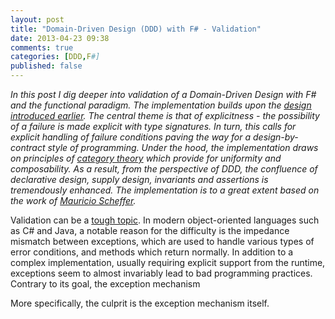```yaml
---
layout: post
title: "Domain-Driven Design (DDD) with F# - Validation"
date: 2013-04-23 09:38
comments: true
categories: [DDD,F#]
published: false
---
```

_In this post I dig deeper into validation of a Domain-Driven Design with F# and the functional paradigm. The implementation builds upon the [design introduced earlier](http://gorodinski.com/blog/2013/02/17/domain-driven-design-with-fsharp-and-eventstore/). The central theme is that of explicitness - the possibility of a failure is made explicit with type signatures. In turn, this calls for explicit handling of failure conditions paving the way for a design-by-contract style of programming. Under the hood, the implementation draws on principles of [category theory](https://en.wikipedia.org/wiki/Category_theory) which provide for uniformity and composability. As a result, from the perspective of DDD, the confluence of declarative design, supply design, invariants and assertions is tremendously enhanced. The implementation is to a great extent based on the work of [Mauricio Scheffer](https://github.com/mausch)._

<!--more-->

Validation can be a [tough topic](http://gorodinski.com/blog/2012/05/19/validation-in-domain-driven-design-ddd/). In modern object-oriented languages such as C# and Java, a notable reason for the difficulty is the impedance mismatch between exceptions, which are used to handle various types of error conditions, and methods which return normally. In addition to a complex implementation, usually requiring explicit support from the runtime, exceptions seem to almost invariably lead to bad programming practices. Contrary to its goal, the exception mechanism 

More specifically, the culprit is the exception mechanism itself.